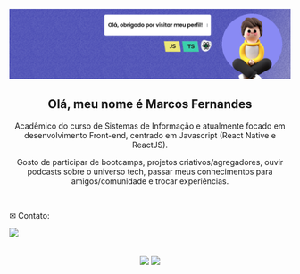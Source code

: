<div align="center">
  
<!-- ![LinkedIn Banner (1)](https://user-images.githubusercontent.com/81394067/148012482-425fcb25-be07-47bf-ba01-3f77021e4d2d.png) -->

![LinkedIn Banner (1)](https://github.com/MarcosStevanini/toPortfolio/blob/master/src/assets/redme.png)

## Olá, meu nome é Marcos Fernandes
 
<p> Acadêmico do curso de Sistemas de Informação e atualmente focado em desenvolvimento Front-end, centrado em Javascript (React Native e ReactJS). 

Gosto de participar de bootcamps, projetos criativos/agregadores, ouvir podcasts sobre o universo tech, passar meus conhecimentos para amigos/comunidade e trocar experiências.
</p>
</div>

<br>


<p align="left">
 ✉ Contato:
</p>

<a href="https://www.linkedin.com/in/marcos-stevanini-30308b195/" target="_blank"><img src="https://img.shields.io/badge/LinkedIn-0077B5?style=for-the-badge&logo=linkedin&logoColor=black" target="_blank"></a>


</div>
<br/>
<div align="center">
<img height="200em" src="https://github-readme-stats.vercel.app/api?username=marcosstevanini&show_icons=true&t&theme=dark"/>
<img height="200em" src="https://github-readme-stats.vercel.app/api/top-langs/?username=marcosstevanini&langs_count=5)](https://github.com/anuraghazra/github-readme-statsCompact&theme=dark"/>

</div>
